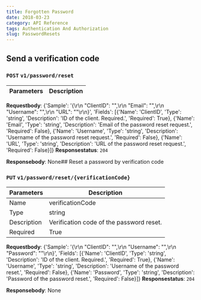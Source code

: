 ```yaml
---
title: Forgotten Password
date: 2018-03-23
category: API Reference
tags: Authentication And Authorization
slug: PasswordResets
---
```


## Send a verification code
### `POST` `v1/password/reset`

| Parameters      | Description                    |
|------------------|---------------------------------|

 **Requestbody**: 
{'Sample': '{\r\n  "ClientID": "",\r\n  "Email": "",\r\n  "Username": "",\r\n  "URL": ""\r\n}', 'Fields': [{'Name': 'ClientID', 'Type': 'string', 'Description': 'ID of the client. Required.', 'Required': True}, {'Name': 'Email', 'Type': 'string', 'Description': 'Email of the password reset request.', 'Required': False}, {'Name': 'Username', 'Type': 'string', 'Description': 'Username of the password reset request.', 'Required': False}, {'Name': 'URL', 'Type': 'string', 'Description': 'URL of the password reset request.', 'Required': False}]}
 **Responsestatus**: `204`

 **Responsebody**: 
None## Reset a password by verification code
### `PUT` `v1/password/reset/{verificationCode}`

| Parameters      | Description                    |
|------------------|---------------------------------|
| Name            | verificationCode               |
| Type            | string                         |
| Description     | Verification code of the password reset. |
| Required        | True                           |

 **Requestbody**: 
{'Sample': '{\r\n  "ClientID": "",\r\n  "Username": "",\r\n  "Password": ""\r\n}', 'Fields': [{'Name': 'ClientID', 'Type': 'string', 'Description': 'ID of the client. Required.', 'Required': True}, {'Name': 'Username', 'Type': 'string', 'Description': 'Username of the password reset.', 'Required': False}, {'Name': 'Password', 'Type': 'string', 'Description': 'Password of the password reset.', 'Required': False}]}
 **Responsestatus**: `204`

 **Responsebody**: 
None